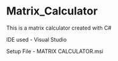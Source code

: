 # Matrix_Calculator
This is a matrix calculator created with C#


IDE used - Visual Studio

Setup File - MATRIX CALCULATOR.msi
